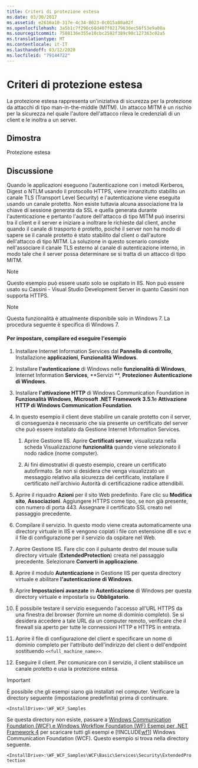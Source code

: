 ```yaml
---
title: Criteri di protezione estesa
ms.date: 03/30/2017
ms.assetid: e2616a10-317e-4c34-8023-0c015a80a82f
ms.openlocfilehash: 3a5b1c7f296c68d407f0217963dec56f53e9a08a
ms.sourcegitcommit: 7588136e355e10cbc2582f389c90c127363c02a5
ms.translationtype: MT
ms.contentlocale: it-IT
ms.lasthandoff: 03/12/2020
ms.locfileid: "79144722"
---
```

# <a name="extended-protection-policy"></a>Criteri di protezione estesa
La protezione estesa rappresenta un'iniziativa di sicurezza per la protezione da attacchi di tipo man-in-the-middle (MITM). Un attacco MITM è un rischio per la sicurezza nel quale l'autore dell'attacco rileva le credenziali di un client e le inoltra a un server.  
  
## <a name="demonstrates"></a>Dimostra  
 Protezione estesa  
  
## <a name="discussion"></a>Discussione  
 Quando le applicazioni eseguono l'autenticazione con i metodi Kerberos, Digest o NTLM usando il protocollo HTTPS, viene innanzitutto stabilito un canale TLS (Transport Level Security) e l'autenticazione viene eseguita usando un canale protetto. Non esiste tuttavia alcuna associazione tra la chiave di sessione generata da SSL e quella generata durante l'autenticazione e pertanto l'autore dell'attacco di tipo MITM può inserirsi tra il client e il server e iniziare a inoltrare le richieste dal client, anche quando il canale di trasporto è protetto, poiché il server non ha modo di sapere se il canale protetto è stato stabilito dal client o dall'autore dell'attacco di tipo MITM. La soluzione in questo scenario consiste nell'associare il canale TLS esterno al canale di autenticazione interno, in modo tale che il server possa determinare se si tratta di un attacco di tipo MITM.  
  
> [!NOTE]
> Questo esempio può essere usato solo se ospitato in IIS. Non può essere usato su Cassini - Visual Studio Development Server in quanto Cassini non supporta HTTPS.  
  
> [!NOTE]
> Questa funzionalità è attualmente disponibile solo in Windows 7. La procedura seguente è specifica di Windows 7.  
  
#### <a name="to-set-up-build-and-run-the-sample"></a>Per impostare, compilare ed eseguire l'esempio  
  
1. Installare Internet Information Services dal **Pannello di controllo**, Installazione **applicazioni**, **Funzionalità Windows**.  
  
2. Installare **l'autenticazione** di Windows nelle **funzionalità di Windows**, Internet Information **Services**, **Servizi **, **Protezione**e **Autenticazione di Windows**.  
  
3. Installare **l'attivazione HTTP** di Windows Communication Foundation in **Funzionalità Windows**, **Microsoft .NET Framework 3.5.1**e **Attivazione HTTP di Windows Communication Foundation**.  
  
4. In questo esempio il client deve stabilire un canale protetto con il server, di conseguenza è necessario che sia presente un certificato del server che può essere installato da Gestione Internet Information Services.  
  
    1. Aprire Gestione IIS. Aprire **Certificati server**, visualizzata nella scheda Visualizzazione **funzionalità** quando viene selezionato il nodo radice (nome computer).  
  
    2. Ai fini dimostrativi di questo esempio, creare un certificato autofirmato. Se non si desidera che venga visualizzato un messaggio relativo alla sicurezza del certificato, installare il certificato nell'archivio Autorità di certificazione radice attendibili.  
  
5. Aprire il riquadro **Azioni** per il sito Web predefinito. Fare clic su **Modifica sito**, **Associazioni**. Aggiungere HTTPS come tipo, se non già presente, con numero di porta 443. Assegnare il certificato SSL creato nel passaggio precedente.  
  
6. Compilare il servizio. In questo modo viene creata automaticamente una directory virtuale in IIS e vengono copiati i file con estensione dll e svc e il file di configurazione per il servizio da ospitare nel Web.  
  
7. Aprire Gestione IIS. Fare clic con il pulsante destro del mouse sulla directory virtuale (**ExtendedProtection**) creata nel passaggio precedente. Selezionare **Converti in applicazione**.  
  
8. Aprire il modulo **Autenticazione** in Gestione IIS per questa directory virtuale e abilitare **l'autenticazione di Windows**.  
  
9. Aprire **Impostazioni avanzate** in **Autenticazione** di Windows per questa directory virtuale e impostarla su **Obbligatorio**.  
  
10. È possibile testare il servizio eseguendo l'accesso all'URL HTTPS da una finestra del browser (fornire un nome di dominio completo). Se si desidera accedere a tale URL da un computer remoto, verificare che il firewall sia aperto per tutte le connessioni HTTP e HTTPS in entrata.  
  
11. Aprire il file di configurazione del client e specificare un nome di dominio completo per l'attributo dell'indirizzo del client o dell'endpoint sostituendo `<<full_machine_name>>`.  
  
12. Eseguire il client. Per comunicare con il servizio, il client stabilisce un canale protetto e usa la protezione estesa.  
  
> [!IMPORTANT]
> È possibile che gli esempi siano già installati nel computer. Verificare la directory seguente (impostazione predefinita) prima di continuare.  
>
> `<InstallDrive>:\WF_WCF_Samples`  
>
> Se questa directory non esiste, passare a [Windows Communication Foundation (WCF) e Windows Workflow Foundation (WF) Esempi per .NET Framework 4](https://www.microsoft.com/download/details.aspx?id=21459) per scaricare tutti gli esempi e [!INCLUDE[wf1](../../../../includes/wf1-md.md)] Windows Communication Foundation (WCF). Questo esempio si trova nella directory seguente.  
>
> `<InstallDrive>:\WF_WCF_Samples\WCF\Basic\Services\Security\ExtendedProtection`
